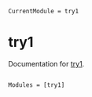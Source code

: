 ```@meta
CurrentModule = try1
```

# try1

Documentation for [try1](https://github.com/DonggeJia/try1.jl).

```@index
```

```@autodocs
Modules = [try1]
```
